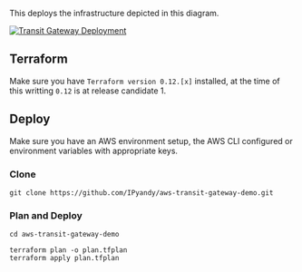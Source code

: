 This deploys the infrastructure depicted in this diagram.

[![Transit Gateway Deployment](https://staging.yandy.io/images/aws-transit-gateway-demo-800.png)](https://staging.yandy.io/images/aws-transit-gateway-demo.png)

## Terraform

Make sure you have `Terraform version 0.12.[x]` installed, at the time of this writting `0.12` is at release candidate 1.

## Deploy

Make sure you have an AWS environment setup, the AWS CLI configured or environment variables with appropriate keys.

### Clone

`git clone https://github.com/IPyandy/aws-transit-gateway-demo.git`

### Plan and Deploy

```shell
cd aws-transit-gateway-demo

terraform plan -o plan.tfplan
terraform apply plan.tfplan
```
